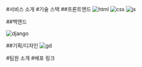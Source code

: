 #서비스 소개
#기술 스택
##프론트엔드
![html](https://img.shields.io/badge/HTML-239120?style=for-the-badge&logo=html5&logoColor=white)
![css](https://img.shields.io/badge/CSS-239120?&style=for-the-badge&logo=css3&logoColor=white)
![js](https://img.shields.io/badge/JavaScript-F7DF1E?style=for-the-badge&logo=JavaScript&logoColor=white)

##백엔드

![django](https://img.shields.io/badge/Django-092E20?style=for-the-badge&logo=django&logoColor=white)

##기획/디자인
![gd](https://img.shields.io/badge/Figma-F24E1E?style=for-the-badge&logo=figma&logoColor=white)


#팀원 소개
#배포 링크
